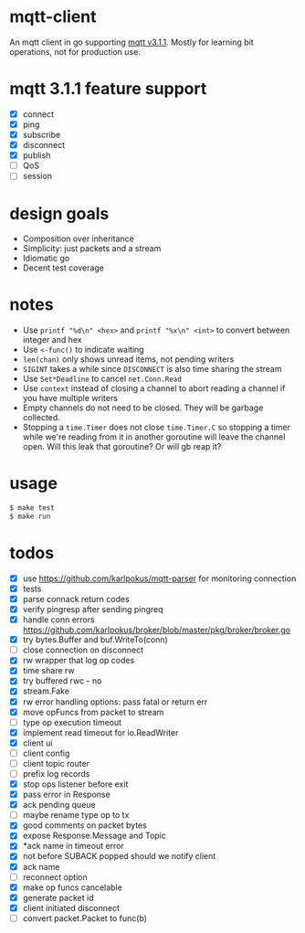 # mqtt-client
An mqtt client in go supporting [mqtt v3.1.1](http://docs.oasis-open.org/mqtt/mqtt/v3.1.1/os/mqtt-v3.1.1-os.html#_Toc398718086). Mostly for learning bit operations, not for production use.

# mqtt 3.1.1 feature support
- [x] connect
- [x] ping
- [x] subscribe
- [x] disconnect
- [x] publish
- [ ] QoS
- [ ] session

# design goals
- Composition over inheritance
- Simplicity: just packets and a stream
- Idiomatic go
- Decent test coverage

# notes
- Use `printf "%d\n" <hex>` and `printf "%x\n" <int>` to convert between integer and hex
- Use `<-func()` to indicate waiting
- `len(chan)` only shows unread items, not pending writers
- `SIGINT` takes a while since `DISCONNECT` is also time sharing the stream
- Use `Set*Deadline` to cancel `net.Conn.Read`
- Use `context` instead of closing a channel to abort reading a channel if you have multiple writers
- Empty channels do not need to be closed. They will be garbage collected.
- Stopping a `time.Timer` does not close `time.Timer.C` so stopping a timer while we're reading from it in another goroutine will leave the channel open. Will this leak that goroutine? Or will gb reap it?

# usage
````bash
$ make test
$ make run
````

# todos
- [x] use https://github.com/karlpokus/mqtt-parser for monitoring connection
- [x] tests
- [x] parse connack return codes
- [x] verify pingresp after sending pingreq
- [x] handle conn errors https://github.com/karlpokus/broker/blob/master/pkg/broker/broker.go
- [x] try bytes.Buffer and buf.WriteTo(conn)
- [ ] close connection on disconnect
- [x] rw wrapper that log op codes
- [x] time share rw
- [x] try buffered rwc - no
- [x] stream.Fake
- [x] rw error handling options: pass fatal or return err
- [x] move opFuncs from packet to stream
- [ ] type op execution timeout
- [x] implement read timeout for io.ReadWriter
- [x] client ui
- [ ] client config
- [ ] client topic router
- [ ] prefix log records
- [x] stop ops listener before exit
- [x] pass error in Response
- [x] ack pending queue
- [ ] maybe rename type op to tx
- [x] good comments on packet bytes
- [x] expose Response.Message and Topic
- [x] *ack name in timeout error
- [x] not before SUBACK popped should we notify client
- [x] ack name
- [ ] reconnect option
- [x] make op funcs cancelable
- [x] generate packet id
- [x] client initiated disconnect
- [ ] convert packet.Packet to func(b)

